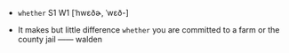 - `whether` S1 W1 [ˈhwɛðɚ, ˈwɛð-]



-  It makes but little difference `whether` you are committed to a farm or the county jail —— walden